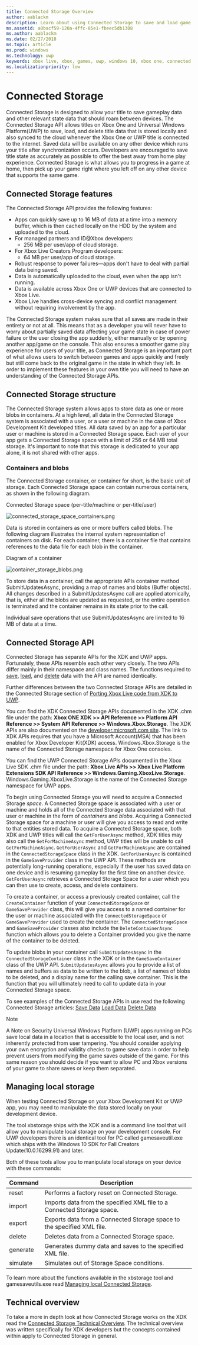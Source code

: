 ```yaml
---
title: Connected Storage Overview
author: aablackm
description: Learn about using Connected Storage to save and load game data across devices.
ms.assetid: a0bacf59-120a-4ffc-85e1-fbeec5db1308
ms.author: aablackm
ms.date: 02/27/2018
ms.topic: article
ms.prod: windows
ms.technology: uwp
keywords: xbox live, xbox, games, uwp, windows 10, xbox one, connected storage
ms.localizationpriority: low
---
```


# Connected Storage
Connected Storage is designed to allow your title to save gameplay data and other relevant state data that should roam between devices. The Connected Storage API allows titles on Xbox One and Universal Windows Platform(UWP) to save, load, and delete title data that is stored locally and also synced to the cloud whenever the Xbox One or UWP title is connected to the internet. Saved data will be available on any other device which runs your title after synchronization occurs. Developers are encouraged to save title state as accurately as possible to offer the best away from home play experience. Connected Storage is what allows you to progress in a game at home, then pick up your game right where you left off on any other device that supports the same game.

## Connected Storage features

The Connected Storage API provides the following features:

- Apps can quickly save up to 16 MB of data at a time into a memory buffer, which is then cached locally on the HDD by the system and uploaded to the cloud.
- For managed partners and ID@Xbox developers:
    - 256 MB per user/app of cloud storage.
- For Xbox Live Creators Program developers:
    - 64 MB per user/app of cloud storage.
- Robust response to power failures—apps don't have to deal with partial data being saved.
- Data is automatically uploaded to the cloud, even when the app isn't running.
- Data is available across Xbox One or UWP devices that are connected to Xbox Live.
- Xbox Live handles cross-device syncing and conflict management without requiring involvement by the app.

The Connected Storage system makes sure that all saves are made in their entirety or not at all. This means that as a developer you will never have to worry about partially saved data affecting your game state in case of power failure or the user closing the app suddenly, either manually or by opening another app/game on the console. This also ensures a smoother game play experience for users of your title, as Connected Storage is an important part of what allows users to switch between games and apps quickly and freely but still come back to the original game in the state in which they left. In order to implement these features in your own title you will need to have an understanding of the Connected Storage APIs.

## Connected Storage structure

The Connected Storage system allows apps to store data as one or more blobs in containers. At a high level, all data in the Connected Storage system is associated with a user, or a user or machine in the case of Xbox Development Kit developed titles. All data saved by an app for a particular user or machine is stored in a Connected Storage space. Each user of your app gets a Connected Storage space with a limit of 256 or 64 MB total storage. It's important to note that this storage is dedicated to your app alone, it is not shared with other apps.

### Containers and blobs

The Connected Storage container, or container for short, is the basic unit of storage. Each Connected Storage space can contain numerous containers, as shown in the following diagram.

Connected Storage space (per-title/machine or per-title/user)

![connected_storage_space_containers.png](../../images/connected_storage/connected_storage_space_containers.png)

 Data is stored in containers as one or more buffers called blobs. The following diagram illustrates the internal system representation of containers on disk. For each container, there is a container file that contains references to the data file for each blob in the container.

Diagram of a container

![container_storage_blobs.png](../../images/connected_storage/container_storage_blobs.png)

To store data in a container, call the appropriate APIs container method SubmitUpdatesAsync, providing a map of names and blobs (Buffer objects). All changes described in a SubmitUpdatesAsync call are applied atomically, that is, either all the blobs are updated as requested, or the entire operation is terminated and the container remains in its state prior to the call.

Individual save operations that use SubmitUpdatesAsync are limited to 16 MB of data at a time.

## Connected Storage API

Connected Storage has separate APIs for the XDK and UWP apps. Fortunately, these APIs resemble each other very closely. The two APIs differ mainly in their namespace and class names. The functions required to [save](connected-storage-saving.md), [load](connected-storage-loading.md), and [delete](connected-storage-deleting.md) data with the API are named identically.

Further differences between the two Connected Storage APIs are detailed in the Connected Storage section of [Porting Xbox Live code from XDK to UWP](../../using-xbox-live/porting-xbox-live-code-from-xdk-to-uwp.md).

You can find the XDK Connected Storage APIs documented in the XDK .chm file under the path:
**Xbox ONE XDK >> API Reference >> Platform API Reference >> System API Reference >> Windows.Xbox.Storage**.
The XDK APIs are also documented on the [developer.microsoft.com site](https://developer.microsoft.com/en-us/games/xbox/docs/xdk/storage-xbox-microsoft-n).
The link to XDK APIs requires that you have a Microsoft Account(MSA) that has been enabled for Xbox Developer Kit(XDK) access.
Windows.Xbox.Storage is the name of the Connected Storage namespace for Xbox One consoles.

You can find the UWP Connected Storage APIs documented in the Xbox Live SDK .chm file under the path:
**Xbox Live APIs >> Xbox Live Platform Extensions SDK API Reference >> Windows.Gaming.XboxLive.Storage**.
Windows.Gaming.XboxLive.Storage is the name of the Connected Storage namespace for UWP apps.

To begin using Connected Storage you will need to acquire a Connected Storage *space*. A Connected Storage space is associated with a user or machine and holds all of the Connected Storage data associated with that user or machine in the form of *containers* and *blobs*. Acquiring a Connected Storage space for a machine or user will give you access to read and write to that entities stored data. To acquire a Connected Storage space, both XDK and UWP titles will call the `GetForUserAsync` method, XDK titles may also call the `GetForMachineAsync` method, UWP titles will be unable to call `GetForMachineAsync`. `GetForUserAsync` and `GetForMachineAsync` are contained in the `ConnectedStorageSpace` class in the XDK. `GetForUserAsync` is contained in the `GameSaveProvider` class in the UWP API. These methods are potentially long-running operations, especially if the user has saved data on one device and is resuming gameplay for the first time on another device. `GetForUserAsync` retrieves a Connected Storage Space for a user which you can then use to create, access, and delete containers.

To create a container, or access a previously created container, call the `CreateContainer` function of your `ConnectedStorageSpace` or `GameSaveProvider` class, this will give you access to a named container for the user or machine associated with the `ConnectedStorageSpace` or `GameSaveProvider` used to create the container. The `ConnectedStorageSpace` and `GameSaveProvider` classes also include the `DeleteContainerAsync` function which allows you to delete a Container provided you give the name of the container to be deleted.

To update blobs in your container call `SubmitUpdatesAsync` in the `ConnectedStorageContainer` class in the XDK or in the `GameSaveContainer` class of the UWP API. `SubmitUpdatesAsync` allows you to provide a list of names and buffers as data to be written to the blob, a list of names of blobs to be deleted, and a display name for the calling save container. This is the function that you will ultimately need to call to update data in your Connected Storage space.

To see examples of the Connected Storage APIs in use read the following Connected Storage articles:
[Save Data](connected-storage-saving.md)
[Load Data](connected-storage-loading.md)
[Delete Data](connected-storage-deleting.md)

> [!NOTE]
> A Note on Security
> Universal Windows Platform (UWP) apps running on PCs save local data in a location that is accessible to the local user, and is not inherently protected from user tampering.
>You should consider applying your own encryption and validity checks to game save data in order to help prevent users from modifying the game saves outside of the game.
>For this same reason you should decide if you want to allow PC and Xbox versions of your game to share saves or keep them separated.

## Managing local storage

When testing Connected Storage on your Xbox Development Kit or UWP app, you may need to manipulate the data stored locally on your development device.

The tool xbstorage ships with the XDK and is a command line tool that will allow you to manipulate local storage on your development console.
For UWP developers there is an identical tool for PC called gamesaveutil.exe which ships with the Windows 10 SDK for Fall Creators Update(10.0.16299.91) and later.

Both of these tools allow you to manipulate local storage on your device with these commands:

|Command  |Description  |
|---------|---------|
|reset    | Performs a factory reset on Connected Storage. |
|import   | Imports data from the specified XML file to a Connected Storage space. |
|export   | Exports data from a Connected Storage space to the specified XML file. |
|delete   | Deletes data from a Connected Storage space. |
|generate | Generates dummy data and saves to the specified XML file. |
|simulate | Simulates out of Storage Space conditions. |

To learn more about the functions available in the xbstorage tool and gamesaveutils.exe read [Managing local Connected Storage](connected-storage-xb-storage.md).

## Technical overview

To take a more in depth look at how Connected Storage works on the XDK read the [Connected Storage Technical Overview](connected-storage-technical-overview.md). The technical overview was written specifically for XDK developers but the concepts contained within apply to Connected Storage in general.